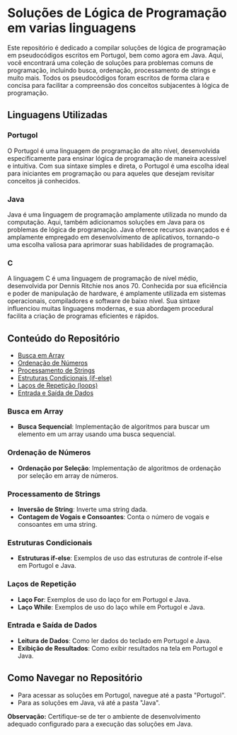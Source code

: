 # Soluções de Lógica de Programação em varias linguagens

Este repositório é dedicado a compilar soluções de lógica de programação em pseudocódigos escritos em Portugol, bem como agora em Java. Aqui, você encontrará uma coleção de soluções para problemas comuns de programação, incluindo busca, ordenação, processamento de strings e muito mais. Todos os pseudocódigos foram escritos de forma clara e concisa para facilitar a compreensão dos conceitos subjacentes à lógica de programação.

## Linguagens Utilizadas

### Portugol
O Portugol é uma linguagem de programação de alto nível, desenvolvida especificamente para ensinar lógica de programação de maneira acessível e intuitiva. Com sua sintaxe simples e direta, o Portugol é uma escolha ideal para iniciantes em programação ou para aqueles que desejam revisitar conceitos já conhecidos.

### Java
Java é uma linguagem de programação amplamente utilizada no mundo da computação. Aqui, também adicionamos soluções em Java para os problemas de lógica de programação. Java oferece recursos avançados e é amplamente empregado em desenvolvimento de aplicativos, tornando-o uma escolha valiosa para aprimorar suas habilidades de programação.

### C
A linguagem C é uma linguagem de programação de nível médio, desenvolvida por Dennis Ritchie nos anos 70. Conhecida por sua eficiência e poder de manipulação de hardware, é amplamente utilizada em sistemas operacionais, compiladores e software de baixo nível. Sua sintaxe influenciou muitas linguagens modernas, e sua abordagem procedural facilita a criação de programas eficientes e rápidos.

## Conteúdo do Repositório

- [Busca em Array](#busca-em-array)
- [Ordenação de Números](#ordenação-de-números)
- [Processamento de Strings](#processamento-de-strings)
- [Estruturas Condicionais (if-else)](#estruturas-condicionais)
- [Laços de Repetição (loops)](#laços-de-repetição)
- [Entrada e Saída de Dados](#entrada-e-saida-de-dados)

### Busca em Array
- **Busca Sequencial**: Implementação de algoritmos para buscar um elemento em um array usando uma busca sequencial.

### Ordenação de Números
- **Ordenação por Seleção**: Implementação de algoritmos de ordenação por seleção em array de números.

### Processamento de Strings
- **Inversão de String**: Inverte uma string dada.
- **Contagem de Vogais e Consoantes**: Conta o número de vogais e consoantes em uma string.

### Estruturas Condicionais
- **Estruturas if-else**: Exemplos de uso das estruturas de controle if-else em Portugol e Java.

### Laços de Repetição
- **Laço For**: Exemplos de uso do laço for em Portugol e Java.
- **Laço While**: Exemplos de uso do laço while em Portugol e Java.

### Entrada e Saída de Dados
- **Leitura de Dados**: Como ler dados do teclado em Portugol e Java.
- **Exibição de Resultados**: Como exibir resultados na tela em Portugol e Java.

## Como Navegar no Repositório

- Para acessar as soluções em Portugol, navegue até a pasta "Portugol".
- Para as soluções em Java, vá até a pasta "Java".

**Observação:** Certifique-se de ter o ambiente de desenvolvimento adequado configurado para a execução das soluções em Java.



